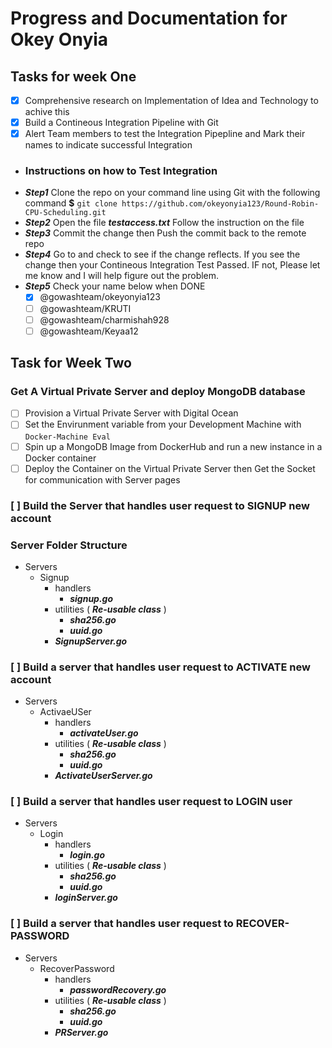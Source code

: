 # Progress and Documentation for Okey Onyia
## Tasks for week One
-[x]  Comprehensive research on Implementation of Idea and Technology to achive this
-[x] Build a Contineous Integration Pipeline with  Git
-   [x] Alert Team members to test the Integration Pipepline and Mark their names to indicate successful Integration
-   ### Instructions on how to Test Integration
-   ***Step1***
         Clone the repo on your command line using Git with the following command
             **$** `git clone https://github.com/okeyonyia123/Round-Robin-CPU-Scheduling.git`
-   ***Step2***
         Open the file ***testaccess.txt***
         Follow the instruction on the file
-   ***Step3***
         Commit the change then Push the commit back to the remote repo
-   ***Step4***
         Go to and check to see if the change reflects.
         If you see the change then your Contineous Integration Test Passed. IF not, Please let me know and I will help             figure out the problem.
-   ***Step5*** Check your name below when DONE
       - [x] @gowashteam/okeyonyia123
      - [ ] @gowashteam/KRUTI
      - [ ] @gowashteam/charmishah928
      - [ ] @gowashteam/Keyaa12
## Task for Week Two
### Get A Virtual Private Server and deploy MongoDB database
-   [ ]  Provision a Virtual Private Server with Digital Ocean
-   [ ] Set the Envirunment variable from your Development Machine with `Docker-Machine Eval`
-   [ ] Spin up a MongoDB Image from DockerHub and run a new instance in a Docker container
-   [ ] Deploy the Container on the Virtual Private Server then Get the Socket for communication with Server pages
### [ ] Build the Server that handles user request to SIGNUP new account
  ### Server Folder Structure
-  Servers
    -   Signup
        - handlers
          -   ***signup.go***
        - utilities ( ***Re-usable class*** )
           -    ***sha256.go***
           -    ***uuid.go***
        - ***SignupServer.go***
### [ ] Build a server that handles user request to ACTIVATE new account
-  Servers
    -   ActivaeUSer
        - handlers
          -   ***activateUser.go***
        - utilities ( ***Re-usable class*** )
           -    ***sha256.go***
           -    ***uuid.go***
        - ***ActivateUserServer.go***
### [ ] Build a server that handles user request to LOGIN user
-  Servers
    -   Login
        - handlers
          -   ***login.go***
        - utilities ( ***Re-usable class*** )
           -    ***sha256.go***
           -    ***uuid.go***
        - ***loginServer.go***
### [ ] Build a server that handles user request to RECOVER-PASSWORD
-  Servers
    -   RecoverPassword
        - handlers
          -   ***passwordRecovery.go***
        - utilities ( ***Re-usable class*** )
           -    ***sha256.go***
           -    ***uuid.go***
        - ***PRServer.go***
